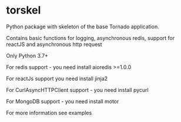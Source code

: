 # torskel
Python package with skeleton of the base Tornado application.

Contains basic functions for logging, asynchronous redis, support for reactJS and asynchronous http request

Only Python 3.7+

For redis support  - you need install aioredis >=1.0.0

For reactJs support you need install jinja2

For CurlAsyncHTTPClient support - you need install pycurl

For MongoDB support - you need install motor

For more information see examples
